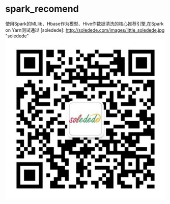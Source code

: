 spark_recomend
=================

使用Spark的MLlib、Hbase作为模型、Hive作数据清洗的核心推荐引擎,在Spark on Yarn测试通过
[soledede]: http://soledede.com/images/little_soledede.jpg "soledede"
<a href="http://edu.51cto.com/lecturer/user_id-7516873.html" target="_blank"><img src="image/soledede.png" alt="推荐系统"/></a>
